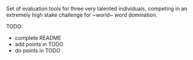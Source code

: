 Set of evaluation tools for three very talented individuals, competing in an extremely high stake challenge for ~world~ word domination.

TODO:
* complete README
* add points in TODO
* do points in TODO
